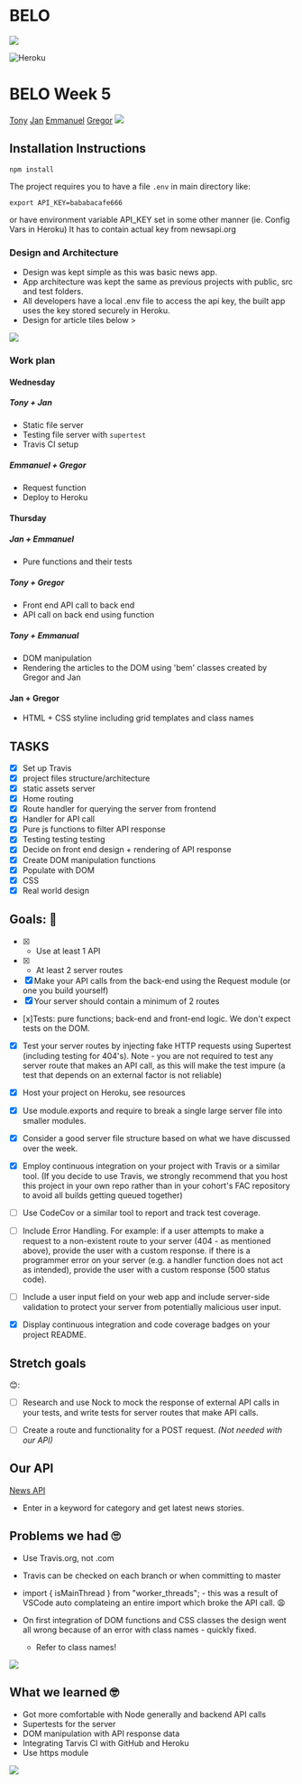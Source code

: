 # BELO

![](https://travis-ci.org/fac-17/BELO.svg?branch=master)

![Heroku](https://heroku-badge.herokuapp.com/?app=belo-wk5)

# BELO Week 5

[Tony](https://github.com/tonylomax)
[Jan](https://github.com/crianonim)
[Emmanuel](https://github.com/emaggy)
[Gregor](https://github.com/Albadylic)
![](https://i.imgur.com/KczIls3.jpg)

## Installation Instructions

```
npm install
```

The project requires you to have a file `.env` in main directory like:

```
export API_KEY=bababacafe666
```

or have environment variable API_KEY set in some other manner (ie. Config Vars in Heroku)
It has to contain actual key from newsapi.org

### Design and Architecture

- Design was kept simple as this was basic news app.
- App architecture was kept the same as previous projects with public, src and test folders.
- All developers have a local .env file to access the api key, the built app uses the key stored securely in Heroku.
- Design for article tiles below >

![](https://i.imgur.com/0CHdggb.jpg)

### Work plan

#### Wednesday

##### Tony + Jan

- Static file server
- Testing file server with `supertest`
- Travis CI setup

##### Emmanuel + Gregor

- Request function
- Deploy to Heroku

#### Thursday

##### Jan + Emmanuel

- Pure functions and their tests

##### Tony + Gregor

- Front end API call to back end
- API call on back end using function

##### Tony + Emmanual

- DOM manipulation
- Rendering the articles to the DOM using 'bem' classes created by Gregor and Jan

#### Jan + Gregor

- HTML + CSS styline including grid templates and class names

## TASKS

- [x] Set up Travis
- [x] project files structure/architecture
- [x] static assets server
- [x] Home routing
- [x] Route handler for querying the server from frontend
- [x] Handler for API call
- [x] Pure js functions to filter API response
- [x] Testing testing testing
- [x] Decide on front end design + rendering of API response
- [x] Create DOM manipulation functions
- [x] Populate with DOM
- [x] CSS
- [x] Real world design

## Goals: 🙌

- [x] - Use at least 1 API
- [x] - At least 2 server routes
- [x] Make your API calls from the back-end using the Request module (or one you build yourself)
- [x] Your server should contain a minimum of 2 routes
- [x]Tests: pure functions; back-end and front-end logic. We don't expect tests on the DOM.
- [x] Test your server routes by injecting fake HTTP requests using Supertest (including testing for 404's). Note - you are not required to test any server route that makes an API call, as this will make the test impure (a test that depends on an external factor is not reliable)
- [x] Host your project on Heroku, see resources

- [x] Use module.exports and require to break a single large server file into smaller modules.

- [x] Consider a good server file structure based on what we have discussed over the week.

- [x] Employ continuous integration on your project with Travis or a similar tool. (If you decide to use Travis, we strongly recommend that you host this project in your own repo rather than in your cohort's FAC repository to avoid all builds getting queued together)

- [ ] Use CodeCov or a similar tool to report and track test coverage.

- [ ] Include Error Handling. For example: if a user attempts to make a request to a non-existent route to your server (404 - as mentioned above), provide the user with a custom response. if there is a programmer error on your server (e.g. a handler function does not act as intended), provide the user with a custom response (500 status code).
- [ ] Include a user input field on your web app and include server-side validation to protect your server from potentially malicious user input.
- [x] Display continuous integration and code coverage badges on your project README.

## Stretch goals

😊:

- [ ] Research and use Nock to mock the response of external API calls in your tests, and write tests for server routes that make API calls.

- [ ] Create a route and functionality for a POST request. _(Not needed with our API)_

## Our API

[News API](https://newsapi.org/)

- Enter in a keyword for category and get latest news stories.

## Problems we had 🙄

- Use Travis.org, not .com
- Travis can be checked on each branch or when committing to master
- import { isMainThread } from "worker_threads"; - this was a result of VSCode auto complateing an entire import which broke the API call. 😩

- On first integration of DOM functions and CSS classes the design went all wrong because of an error with class names - quickly fixed.
  - Refer to class names!

![](https://i.imgur.com/2DipuCZ.png)

## What we learned 🤓

- Got more comfortable with Node generally and backend API calls
- Supertests for the server
- DOM manipulation with API response data
- Integrating Tarvis CI with GitHub and Heroku
- Use https module

![](https://i.imgur.com/x5XWU1E.jpg)
